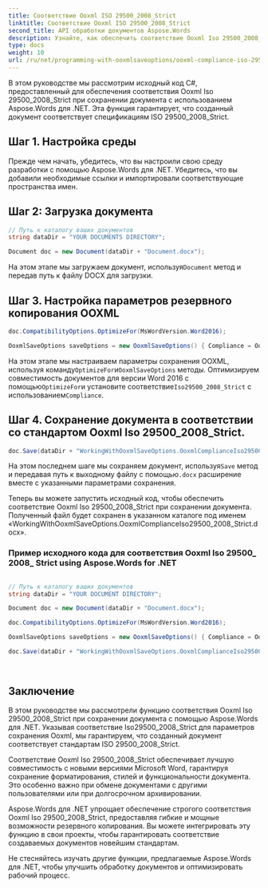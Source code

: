 ```yaml
---
title: Соответствие Ooxml ISO 29500_2008_Strict
linktitle: Соответствие Ooxml ISO 29500_2008_Strict
second_title: API обработки документов Aspose.Words
description: Узнайте, как обеспечить соответствие Ooxml Iso 29500_2008_Strict при сохранении документов с помощью Aspose.Words для .NET.
type: docs
weight: 10
url: /ru/net/programming-with-ooxmlsaveoptions/ooxml-compliance-iso-29500_2008_strict/
---
```


В этом руководстве мы рассмотрим исходный код C#, предоставленный для обеспечения соответствия Ooxml Iso 29500_2008_Strict при сохранении документа с использованием Aspose.Words для .NET. Эта функция гарантирует, что созданный документ соответствует спецификациям ISO 29500_2008_Strict.

## Шаг 1. Настройка среды

Прежде чем начать, убедитесь, что вы настроили свою среду разработки с помощью Aspose.Words для .NET. Убедитесь, что вы добавили необходимые ссылки и импортировали соответствующие пространства имен.

## Шаг 2: Загрузка документа

```csharp
// Путь к каталогу ваших документов
string dataDir = "YOUR DOCUMENTS DIRECTORY";

Document doc = new Document(dataDir + "Document.docx");
```

 На этом этапе мы загружаем документ, используя`Document` метод и передав путь к файлу DOCX для загрузки.

## Шаг 3. Настройка параметров резервного копирования OOXML

```csharp
doc.CompatibilityOptions.OptimizeFor(MsWordVersion.Word2016);

OoxmlSaveOptions saveOptions = new OoxmlSaveOptions() { Compliance = OoxmlCompliance.Iso29500_2008_Strict };
```

 На этом этапе мы настраиваем параметры сохранения OOXML, используя команду`OptimizeFor`и`OoxmlSaveOptions` методы. Оптимизируем совместимость документов для версии Word 2016 с помощью`OptimizeFor`и установите соответствие`Iso29500_2008_Strict` с использованием`Compliance`.

## Шаг 4. Сохранение документа в соответствии со стандартом Ooxml Iso 29500_2008_Strict.

```csharp
doc.Save(dataDir + "WorkingWithOoxmlSaveOptions.OoxmlComplianceIso29500_2008_Strict.docx", saveOptions);
```

 На этом последнем шаге мы сохраняем документ, используя`Save` метод и передавая путь к выходному файлу с помощью`.docx` расширение вместе с указанными параметрами сохранения.

Теперь вы можете запустить исходный код, чтобы обеспечить соответствие Ooxml Iso 29500_2008_Strict при сохранении документа. Полученный файл будет сохранен в указанном каталоге под именем «WorkingWithOoxmlSaveOptions.OoxmlComplianceIso29500_2008_Strict.docx».

### Пример исходного кода для соответствия Ooxml Iso 29500_ 2008_ Strict using Aspose.Words for .NET 
```csharp

// Путь к каталогу ваших документов
string dataDir = "YOUR DOCUMENT DIRECTORY"; 

Document doc = new Document(dataDir + "Document.docx");

doc.CompatibilityOptions.OptimizeFor(MsWordVersion.Word2016);

OoxmlSaveOptions saveOptions = new OoxmlSaveOptions() { Compliance = OoxmlCompliance.Iso29500_2008_Strict };

doc.Save(dataDir + "WorkingWithOoxmlSaveOptions.OoxmlComplianceIso29500_2008_Strict.docx", saveOptions);
            
        
```

## Заключение

В этом руководстве мы рассмотрели функцию соответствия Ooxml Iso 29500_2008_Strict при сохранении документа с помощью Aspose.Words для .NET. Указывая соответствие Iso29500_2008_Strict для параметров сохранения Ooxml, мы гарантируем, что созданный документ соответствует стандартам ISO 29500_2008_Strict.

Соответствие Ooxml Iso 29500_2008_Strict обеспечивает лучшую совместимость с новыми версиями Microsoft Word, гарантируя сохранение форматирования, стилей и функциональности документа. Это особенно важно при обмене документами с другими пользователями или при долгосрочном архивировании.

Aspose.Words для .NET упрощает обеспечение строгого соответствия Ooxml Iso 29500_2008_Strict, предоставляя гибкие и мощные возможности резервного копирования. Вы можете интегрировать эту функцию в свои проекты, чтобы гарантировать соответствие создаваемых документов новейшим стандартам.

Не стесняйтесь изучать другие функции, предлагаемые Aspose.Words для .NET, чтобы улучшить обработку документов и оптимизировать рабочий процесс.